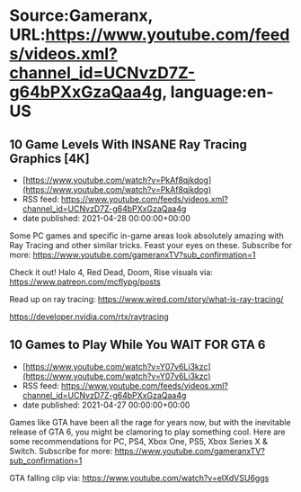 # Source:Gameranx, URL:https://www.youtube.com/feeds/videos.xml?channel_id=UCNvzD7Z-g64bPXxGzaQaa4g, language:en-US

## 10 Game Levels With INSANE Ray Tracing Graphics [4K]
 - [https://www.youtube.com/watch?v=PkAf8qjkdog](https://www.youtube.com/watch?v=PkAf8qjkdog)
 - RSS feed: https://www.youtube.com/feeds/videos.xml?channel_id=UCNvzD7Z-g64bPXxGzaQaa4g
 - date published: 2021-04-28 00:00:00+00:00

Some PC games and specific in-game areas look absolutely amazing with Ray Tracing and other similar tricks. Feast your eyes on these.
Subscribe for more: https://www.youtube.com/gameranxTV?sub_confirmation=1

Check it out! Halo 4, Red Dead, Doom, Rise visuals via: https://www.patreon.com/mcflypg/posts


Read up on ray tracing: https://www.wired.com/story/what-is-ray-tracing/

https://developer.nvidia.com/rtx/raytracing

## 10 Games to Play While You WAIT FOR GTA 6
 - [https://www.youtube.com/watch?v=Y07v6Li3kzc](https://www.youtube.com/watch?v=Y07v6Li3kzc)
 - RSS feed: https://www.youtube.com/feeds/videos.xml?channel_id=UCNvzD7Z-g64bPXxGzaQaa4g
 - date published: 2021-04-27 00:00:00+00:00

Games like GTA have been all the rage for years now, but with the inevitable release of GTA 6, you might be clamoring to play something cool. Here are some recommendations for PC, PS4, Xbox One, PS5, Xbox Series X & Switch. 
Subscribe for more: https://www.youtube.com/gameranxTV?sub_confirmation=1

GTA falling clip via: https://www.youtube.com/watch?v=eIXdVSU6ggs

